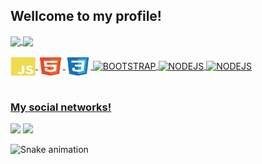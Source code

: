 ## Wellcome to my profile!

 <div>
   <a href="https://github.com/felipeizidoro">
   <img align="center" height="178em" src="https://github-readme-stats.vercel.app/api?username=felipeizidoro&show_icons=true&theme=tokyonight&include_all_commits=true&count_private=true"/>
   <img align="center" height="180em" src="https://github-readme-stats.vercel.app/api/top-langs/?username=felipeizidoro&layout=compact&langs_count=6&theme=tokyonight"/>

</div>
<div style="display: inline_block"><br>
  <img align="center" alt="Js" height="30" width="40" src="https://raw.githubusercontent.com/devicons/devicon/master/icons/javascript/javascript-plain.svg">
  <img align="center" alt="HTML" height="30" width="40" src="https://raw.githubusercontent.com/devicons/devicon/master/icons/html5/html5-original.svg">
  <img align="center" alt="CSS" height="30" width="40" src="https://raw.githubusercontent.com/devicons/devicon/master/icons/css3/css3-original.svg">
  <img align="center" alt="BOOTSTRAP" height="35" width="40" src="https://cdn.jsdelivr.net/gh/devicons/devicon/icons/bootstrap/bootstrap-plain.svg" />
  <img align="center" alt="NODEJS" height="35" width="40" src="https://cdn.jsdelivr.net/gh/devicons/devicon/icons/nodejs/nodejs-original.svg" />
  <img align="center" alt="NODEJS" height="35" width="40" src="https://cdn.jsdelivr.net/gh/devicons/devicon/icons/react/react-original.svg" />           
</div>
 
 <br>
 
  ### My social networks!
 
<div> 
  <a href="https://instagram.com/felipecamposizidoro" target="_blank"><img src="https://img.shields.io/badge/-Instagram-%23E4405F?style=for-the-badge&logo=instagram&logoColor=white" target="_blank"></a>
  <a href="https://www.linkedin.com/in/felipe-izidoro" target="_blank"><img src="https://img.shields.io/badge/-LinkedIn-%230077B5?style=for-the-badge&logo=linkedin&logoColor=white" target="_blank"></a> 
 
  ![Snake animation](https://github.com/devemdobro/devemdobro/blob/output/github-contribution-grid-snake.svg)

</div>
